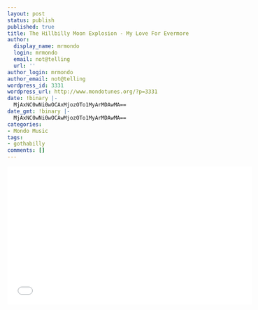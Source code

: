 ```yaml
---
layout: post
status: publish
published: true
title: The Hillbilly Moon Explosion - My Love For Evermore
author:
  display_name: mrmondo
  login: mrmondo
  email: not@telling
  url: ''
author_login: mrmondo
author_email: not@telling
wordpress_id: 3331
wordpress_url: http://www.mondotunes.org/?p=3331
date: !binary |-
  MjAxNC0wNi0wOCAxMjozOTo1MyArMDAwMA==
date_gmt: !binary |-
  MjAxNC0wNi0wOCAwMjozOTo1MyArMDAwMA==
categories:
- Mondo Music
tags:
- gothabilly
comments: []
---
```

<iframe width="560" height="315" src="//www.youtube.com/embed/2rlYPb2plaY" frameborder="0"> </iframe>
